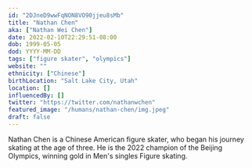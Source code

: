 ```yaml
---
id: "2DJneD9wwFqNON8VO90jjeu8sMb"
title: "Nathan Chen"
aka: ["Nathan Wei Chen"]
date: 2022-02-10T22:29:51-08:00
dob: 1999-05-05
dod: YYYY-MM-DD
tags: ["figure skater", "olympics"]
website: ""
ethnicity: ["Chinese"]
birthLocation: "Salt Lake City, Utah"
location: []
influencedBy: []
twitter: "https://twitter.com/nathanwchen"
featured_image: "/humans/nathan-chen/img.jpeg"
draft: false
---
```


Nathan Chen is a Chinese American figure skater, who began his journey skating
at the age of three. He is the 2022 champion of the Beijing Olympics, winning
gold in Men's singles Figure skating.
